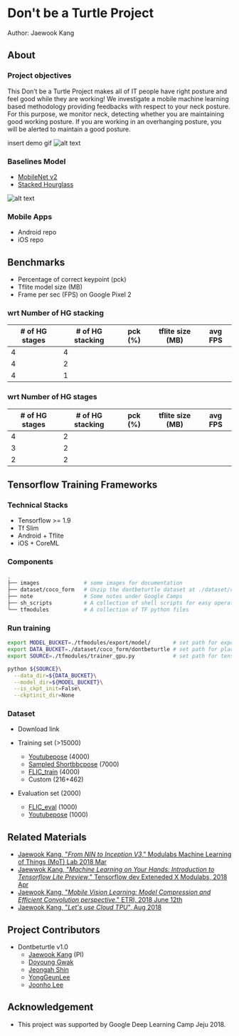 # Don't be a Turtle Project 

Author: Jaewook Kang


## About

### Project objectives

This Don’t be a Turtle Project makes all of IT people have right posture and feel good while they are working! 
We investigate a mobile machine learning based methodology providing 
feedbacks with respect to your neck posture. 
For this purpose, we monitor neck, detecting 
whether you are maintaining good working posture. 
If you are working in an overhanging posture, you will be alerted to maintain a good posture.

insert demo gif 
![alt text]()


### Baselines Model
- [MobileNet v2](https://arxiv.org/abs/1801.04381)
- [Stacked Hourglass](https://arxiv.org/abs/1603.06937)


![alt text]()


### Mobile Apps 
- Android repo
- iOS repo


## Benchmarks
- Percentage of correct keypoint (pck)
- Tflite model size (MB)
- Frame per sec (FPS) on Google Pixel 2


### wrt Number of HG stacking
| # of HG stages  |  # of HG stacking |  pck (%)  | tflite size (MB) | avg FPS |
|-----------------|-------------------|-----------|------------------|---------|
| 4               |  4                |           |                  |         |  
| 4               |  2                |           |                  |         |
| 4               |  1                |           |                  |         |


### wrt Number of HG stages
| # of HG stages  |  # of HG stacking |  pck (%)  | tflite size (MB) | avg FPS |
|-----------------|-------------------|-----------|------------------|---------|
| 4               |  2                |           |                  |         |          
| 3               |  2                |           |                  |         |              
| 2               |  2                |           |                  |         |             



## Tensorflow Training Frameworks

### Technical Stacks
- Tensorflow >= 1.9
- Tf Slim 
- Android + Tflite 
- iOS + CoreML 


### Components
```bash
.
├── images              # some images for documentation
├── dataset/coco_form   # Unzip the dontbeturtle dataset at ./dataset/coco_form
├── note                # Some notes under Google Camps
├── sh_scripts          # A collection of shell scripts for easy operations 
└── tfmodules           # A collection of TF python files
```

### Run training
```bash
export MODEL_BUCKET=./tfmodules/export/model/       # set path for exporting ckpt and tfsummary
export DATA_BUCKET=./dataset/coco_form/dontbeturtle # set path for placing dataset
export SOURCE=./tfmodules/trainer_gpu.py            # set path for tensorflow trainer

python ${SOURCE}\
  --data_dir=${DATA_BUCKET}\
  --model_dir=${MODEL_BUCKET}\
  --is_ckpt_init=False\
  --ckptinit_dir=None
```


### Dataset
- Download link
- Training set (>15000)
    - [Youtubepose](https://www.robots.ox.ac.uk/~vgg/data/pose/) (4000)
    - [Sampled Shortbbcpose](https://www.robots.ox.ac.uk/~vgg/data/pose/) (7000)
    - [FLIC_train](https://bensapp.github.io/flic-dataset.html) (4000)
    - Custom  (216+462)

- Evaluation set (2000)
    - [FLIC_eval](https://bensapp.github.io/flic-dataset.html) (1000)
    - [Youtubepose](https://www.robots.ox.ac.uk/~vgg/data/pose/) (1000)


## Related  Materials
- [Jaewook Kang, "_From NIN to Inception V3_," Modulabs Machine Learning of Things (MoT) Lab 2018 Mar](https://docs.google.com/presentation/d/1JfH6bHnx14zlclglhoGIymzp0HJDQgE7g4gFKbudmkc/edit#slide=id.p3)
- [Jaewwok Kang, "_Machine Learning on Your Hands: Introduction to Tensorflow Lite Preview_," Tensorflow dev Exteneded X Modulabs, 2018 Apr](https://www.slideshare.net/modulabs/machine-learning-on-your-hand-introduction-to-tensorflow-lite-preview)
- [Jaewook Kang, "_Mobile Vision Learning: Model Compression and Efficient Convolution perspective_," ETRI, 2018 June 12th](https://docs.google.com/presentation/d/1_spnxEttqiTTh31c8S7xvHoSdZ3k4Rhm1f7GM7wNMdw/edit#slide=id.p1)
- [Jaewook Kang, "_Let's use Cloud TPU_", Aug 2018](https://docs.google.com/presentation/d/1LqlZc8IjXzp255UIXWQRBRGvvqwnLzkz1qAoq5YD1hs/edit?usp=drive_web&ouid=105579430994700782636)


## Project Contributors
- Dontbeturtle v1.0
    - [Jaewook Kang](https://github.com/jwkanggist/) (PI)
    - [Doyoung Gwak](https://github.com/tucan9389/)
    - [Jeongah Shin](https://github.com/Jeongah-Shin)
    - [YongGeunLee](https://github.com/YongGeunLee)
    - [Joonho Lee](https://github.com/junhoning)


## Acknowledgement
- This project was supported by Google Deep Learning Camp Jeju 2018.